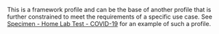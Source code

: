 This is a framework profile and can be the base of another profile that is further constrained to meet the requirements of a specific use case. See [Specimen - Home Lab Test - COVID-19](StructureDefinition-Specimen-home-lab-test-covid.html) for an example of such a profile.
